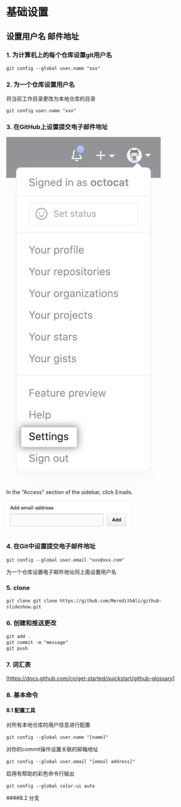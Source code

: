 # 基础设置
## 设置用户名 邮件地址

### 1. 为计算机上的每个仓库设置git用户名
```shell
git config --global user.name "xxx"
```

### 2. 为一个仓库设置用户名

将当前工作目录更改为本地仓库的目录

```shell
git config user.name "xxx"
```

### 3. 在GitHub上设置提交电子邮件地址

![git_setting_email](../git/image/git_setting_email.png)

In the "Access" section of the sidebar, click  Emails.

![git_setting_email_2](../git/image/git_setting_email_2.png)

### 4. 在Git中设置提交电子邮件地址

```shell
git config --global user.email "xxx@xxx.com"
```

为一个仓库设置电子邮件地址同上面设置用户名

### 5. clone
```shell
git clone git clone https://github.com/MeredithAli/github-slideshow.git
```
### 6. 创建和推送更改
```shell
git add .
git commit -m "message"
git push
```
### 7. 词汇表

[https://docs.github.com/cn/get-started/quickstart/github-glossary] 

### 8. 基本命令

#### 8.1 配置工具

对所有本地仓库的用户信息进行配置

`git config --global user.name "[name]"`

对你的commit操作设置关联的邮箱地址

`git config --global user.email "[email address]"`

启用有帮助的彩色命令行输出

`git config --global color.ui auto`

####8.2 分支

